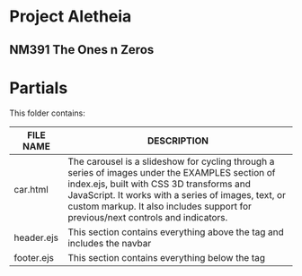 

# Project Aletheia

## NM391 The Ones n Zeros

# Partials

This folder contains:

| FILE NAME | DESCRIPTION |
| --- | --- |
| car.html | The carousel is a slideshow for cycling through a series of images under the EXAMPLES section of index.ejs, built with CSS 3D transforms and JavaScript. It works with a series of images, text, or custom markup. It also includes support for previous/next controls and indicators. |
| header.ejs | This section contains everything above the <body> tag and includes the navbar |
| footer.ejs | This section contains everything below the </body> tag |
